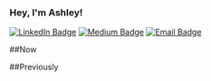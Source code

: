 ### Hey, I'm Ashley!
[![LinkedIn Badge](https://img.shields.io/badge/-LinkedIn-blue?style=flat-square&logo=Linkedin&logoColor=white&link=LINK_TO_YOUR_LINKEDIN_PROFILE)](https://www.linkedin.com/in/ashleycz/)
[![Medium Badge](https://img.shields.io/badge/-Medium-black?style=flat-square&logo=Medium&link=LINK_TO_YOUR_MEDIUM_PROFILE)](https://medium.com/@ashleyycz)
[![Email Badge](https://img.shields.io/badge/-email-red?style=flat-square&logo=Gmail&logoColor=white&link=mailto:example@example.com)](mailto:aczumak@andrew.cmu.edu)

##Now

##Previously
